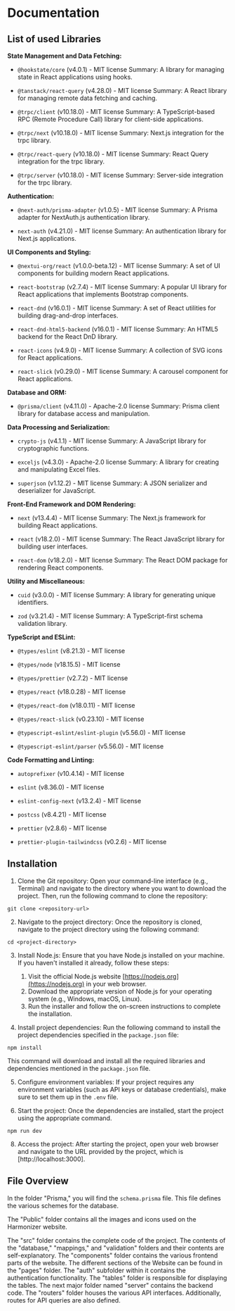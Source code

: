 # Documentation

## List of used Libraries

**State Management and Data Fetching:**

- `@hookstate/core` (v4.0.1) - MIT license
  Summary: A library for managing state in React applications using hooks.

- `@tanstack/react-query` (v4.28.0) - MIT license
  Summary: A React library for managing remote data fetching and caching.

- `@trpc/client` (v10.18.0) - MIT license
  Summary: A TypeScript-based RPC (Remote Procedure Call) library for client-side applications.

- `@trpc/next` (v10.18.0) - MIT license
  Summary: Next.js integration for the trpc library.

- `@trpc/react-query` (v10.18.0) - MIT license
  Summary: React Query integration for the trpc library.

- `@trpc/server` (v10.18.0) - MIT license
  Summary: Server-side integration for the trpc library.


**Authentication:**

- `@next-auth/prisma-adapter` (v1.0.5) - MIT license
  Summary: A Prisma adapter for NextAuth.js authentication library.

- `next-auth` (v4.21.0) - MIT license
  Summary: An authentication library for Next.js applications.


**UI Components and Styling:**

- `@nextui-org/react` (v1.0.0-beta.12) - MIT license
  Summary: A set of UI components for building modern React applications.

- `react-bootstrap` (v2.7.4) - MIT license
  Summary: A popular UI library for React applications that implements Bootstrap components.

- `react-dnd` (v16.0.1) - MIT license
  Summary: A set of React utilities for building drag-and-drop interfaces.

- `react-dnd-html5-backend` (v16.0.1) - MIT license
  Summary: An HTML5 backend for the React DnD library.

- `react-icons` (v4.9.0) - MIT license
  Summary: A collection of SVG icons for React applications.

- `react-slick` (v0.29.0) - MIT license
  Summary: A carousel component for React applications.


**Database and ORM:**

- `@prisma/client` (v4.11.0) - Apache-2.0 license
  Summary: Prisma client library for database access and manipulation.


**Data Processing and Serialization:**

- `crypto-js` (v4.1.1) - MIT license
  Summary: A JavaScript library for cryptographic functions.

- `exceljs` (v4.3.0) - Apache-2.0 license
  Summary: A library for creating and manipulating Excel files.

- `superjson` (v1.12.2) - MIT license
  Summary: A JSON serializer and deserializer for JavaScript.


**Front-End Framework and DOM Rendering:**

- `next` (v13.4.4) - MIT license
  Summary: The Next.js framework for building React applications.

- `react` (v18.2.0) - MIT license
  Summary: The React JavaScript library for building user interfaces.

- `react-dom` (v18.2.0) - MIT license
  Summary: The React DOM package for rendering React components.


**Utility and Miscellaneous:**

- `cuid` (v3.0.0) - MIT license
  Summary: A library for generating unique identifiers.

- `zod` (v3.21.4) - MIT license
  Summary: A TypeScript-first schema validation library.


**TypeScript and ESLint:**

- `@types/eslint` (v8.21.3) - MIT license

- `@types/node` (v18.15.5) - MIT license

- `@types/prettier` (v2.7.2) - MIT license

- `@types/react` (v18.0.28) - MIT license

- `@types/react-dom` (v18.0.11) - MIT license

- `@types/react-slick` (v0.23.10) - MIT license

- `@typescript-eslint/eslint-plugin` (v5.56.0) - MIT license

- `@typescript-eslint/parser` (v5.56.0) - MIT license


**Code Formatting and Linting:**

- `autoprefixer` (v10.4.14) - MIT license

- `eslint` (v8.36.0) - MIT license

- `eslint-config-next` (v13.2.4) - MIT license

- `postcss` (v8.4.21) - MIT license

- `prettier` (v2.8.6) - MIT license

- `prettier-plugin-tailwindcss` (v0.2.6) - MIT license


## Installation

1. Clone the Git repository: Open your command-line interface (e.g., Terminal) and navigate to the directory where you want to download the project. Then, run the following command to clone the repository:

```
git clone <repository-url>
```


2. Navigate to the project directory: Once the repository is cloned, navigate to the project directory using the following command:

```
cd <project-directory>
```


3. Install Node.js: Ensure that you have Node.js installed on your machine. If you haven't installed it already, follow these steps:

    1. Visit the official Node.js website [https://nodejs.org](https://nodejs.org) in your web browser.
    2. Download the appropriate version of Node.js for your operating system (e.g., Windows, macOS, Linux).
    3. Run the installer and follow the on-screen instructions to complete the installation.

4. Install project dependencies: Run the following command to install the project dependencies specified in the `package.json` file:
```
npm install
```
This command will download and install all the required libraries and dependencies mentioned in the `package.json` file.

5. Configure environment variables: If your project requires any environment variables (such as API keys or database credentials), make sure to set them up in the `.env` file.

6. Start the project: Once the dependencies are installed, start the project using the appropriate command.

```
npm run dev
```

8. Access the project: After starting the project, open your web browser and navigate to the URL provided by the project, which is [http://localhost:3000].

## File Overview

In the folder "Prisma," you will find the `schema.prisma` file. This file defines the various schemes for the database.

The "Public" folder contains all the images and icons used on the Harmonizer website.

The "src" folder contains the complete code of the project. The contents of the "database," "mappings," and "validation" folders and their contents are self-explanatory. The "components" folder contains the various frontend parts of the website. The different sections of the Website can be found in the "pages" folder. The "auth" subfolder within it contains the authentication functionality. The "tables" folder is responsible for displaying the tables. The next major folder named "server" contains the backend code. The "routers" folder houses the various API interfaces. Additionally, routes for API queries are also defined.


